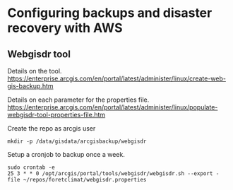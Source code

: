 # Configuring backups and disaster recovery with AWS

## Webgisdr tool
Details on the tool.
https://enterprise.arcgis.com/en/portal/latest/administer/linux/create-web-gis-backup.htm

Details on each parameter for the properties file.
https://enterprise.arcgis.com/en/portal/latest/administer/linux/populate-webgisdr-tool-properties-file.htm

Create the repo as arcgis user
```
mkdir -p /data/gisdata/arcgisbackup/webgisdr
```
Setup a cronjob to backup once a week.
```
sudo crontab -e
25 3 * * 0 /opt/arcgis/portal/tools/webgisdr/webgisdr.sh --export -file ~/repos/foretclimat/webgisdr.properties
```